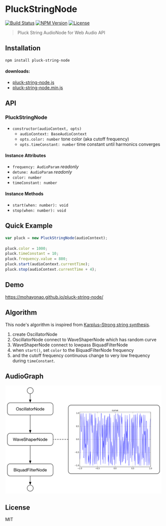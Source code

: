 # PluckStringNode
[![Build Status](https://img.shields.io/travis/mohayonao/pluck-string-node.svg?style=flat-square)](https://travis-ci.org/mohayonao/pluck-string-node)
[![NPM Version](https://img.shields.io/npm/v/pluck-string-node.svg?style=flat-square)](https://www.npmjs.org/package/pluck-string-node)
[![License](https://img.shields.io/badge/license-MIT-brightgreen.svg?style=flat-square)](https://mohayonao.mit-license.org/)

> Pluck String AudioNode for Web Audio API

## Installation

```
npm install pluck-string-node
```

#### downloads:

- [pluck-string-node.js](https://raw.githubusercontent.com/mohayonao/pluck-string-node/master/build/pluck-string-node.js)
- [pluck-string-node.min.js](https://raw.githubusercontent.com/mohayonao/pluck-string-node/master/build/pluck-string-node.min.js)

## API
### PluckStringNode
- `constructor(audioContext, opts)`
  - `audioContext: BaseAudioContext`
  - `opts.color: number` tone color (aka cutoff frequency)
  - `opts.timeConstant: number` time constant until harmonics converges

#### Instance Attributes
- `frequency: AudioParam` _readonly_
- `detune: AudioParam` _readonly_
- `color: number`
- `timeConstant: number`

#### Instance Methods
- `start(when: number): void`
- `stop(when: number): void`

## Quick Example

```js
var pluck = new PluckStringNode(audioContext);

pluck.color = 1000;
pluck.timeConstant = 10;
pluck.frequency.value = 880;
pluck.start(audioContext.currentTime);
pluck.stop(audioContext.currentTime + 4);
```

## Demo

https://mohayonao.github.io/pluck-string-node/

## Algorithm
This node's algorithm is inspired from [Karplus–Strong string synthesis](https://en.wikipedia.org/wiki/Karplus%E2%80%93Strong_string_synthesis).

1. create OscillatorNode
2. OscillatorNode connect to WaveShaperNode which has random curve
3. WaveShaperNode connect to lowpass BiquadFilterNode
4. when `start()`, set `color` to the BiquadFilterNode frequency
5. and the cutoff frequency continuous change to very low frequency during `timeConstant`.

## AudioGraph

![pluck-string-node](assets/pluck-string-node.png)

## License

MIT

